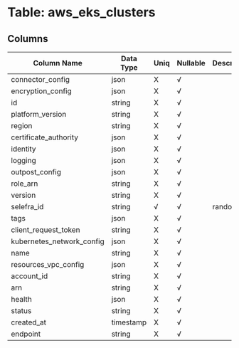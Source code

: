 # Table: aws_eks_clusters

## Columns 

|  Column Name   |  Data Type  | Uniq | Nullable | Description | 
|  ----  | ----  | ----  | ----  | ---- | 
| connector_config | json | X | √ |  | 
| encryption_config | json | X | √ |  | 
| id | string | X | √ |  | 
| platform_version | string | X | √ |  | 
| region | string | X | √ |  | 
| certificate_authority | json | X | √ |  | 
| identity | json | X | √ |  | 
| logging | json | X | √ |  | 
| outpost_config | json | X | √ |  | 
| role_arn | string | X | √ |  | 
| version | string | X | √ |  | 
| selefra_id | string | √ | √ | random id | 
| tags | json | X | √ |  | 
| client_request_token | string | X | √ |  | 
| kubernetes_network_config | json | X | √ |  | 
| name | string | X | √ |  | 
| resources_vpc_config | json | X | √ |  | 
| account_id | string | X | √ |  | 
| arn | string | X | √ |  | 
| health | json | X | √ |  | 
| status | string | X | √ |  | 
| created_at | timestamp | X | √ |  | 
| endpoint | string | X | √ |  | 


